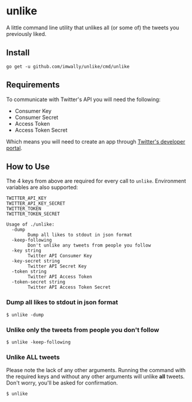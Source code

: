 # unlike

A little command line utility that unlikes all (or some of) the tweets you
previously liked.

## Install

`go get -u github.com/imwally/unlike/cmd/unlike`

## Requirements

To communicate with Twitter's API you will need the following:

- Consumer Key
- Consumer Secret
- Access Token
- Access Token Secret

Which means you will need to create an app through [Twitter's developer
portal](https://developer.twitter.com/en/docs/basics/getting-started).

## How to Use

The 4 keys from above are required for every call to
`unlike`. Environment variables are also supported:

```
TWITTER_API_KEY
TWITTER_API_KEY_SECRET
TWITTER_TOKEN
TWITTER_TOKEN_SECRET
```

```
Usage of ./unlike:
  -dump
        Dump all likes to stdout in json format
  -keep-following
        Don't unlike any tweets from people you follow
  -key string
        Twitter API Consumer Key
  -key-secret string
        Twitter API Secret Key
  -token string
        Twitter API Access Token
  -token-secret string
        Twitter API Access Token Secret
```

### Dump all likes to stdout in json format

```
$ unlike -dump
```

### Unlike only the tweets from people you don't follow

```
$ unlike -keep-following
```

### Unlike __ALL__ tweets

Please note the lack of any other arguments. Running the command with the
required keys and without any other arguments will unlike __all__ tweets. Don't
worry, you'll be asked for confirmation.

```
$ unlike
```